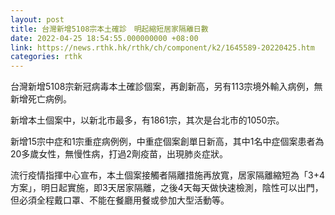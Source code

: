 ```yaml
---
layout: post
title: 台灣新增5108宗本土確診　明起縮短居家隔離日數
date: 2022-04-25 18:54:55.000000000 +08:00
link: https://news.rthk.hk/rthk/ch/component/k2/1645589-20220425.htm
categories: rthk
---
```


台灣新增5108宗新冠病毒本土確診個案，再創新高，另有113宗境外輸入病例，無新增死亡病例。

新增本土個案中，以新北市最多，有1861宗，其次是台北市的1050宗。

新增15宗中症和1宗重症病例例，中重症個案創單日新高，其中1名中症個案患者為20多歲女性，無慢性病，打過2劑疫苗，出現肺炎症狀。


流行疫情指揮中心宣布，本土個案接觸者隔離措施再放寬，居家隔離縮短為「3+4方案」，明日起實施，即3天居家隔離，之後4天每天做快速檢測，陰性可以出門，但必須全程戴口罩、不能在餐廳用餐或參加大型活動等。
